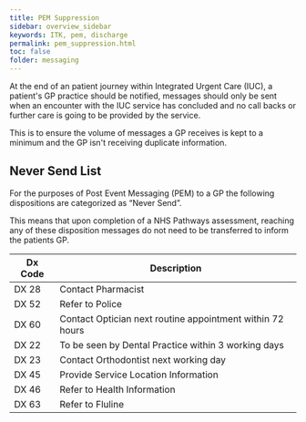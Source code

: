 ```yaml
---
title: PEM Suppression
sidebar: overview_sidebar
keywords: ITK, pem, discharge
permalink: pem_suppression.html
toc: false
folder: messaging
---
```

At the end of an patient journey within Integrated Urgent Care (IUC), a patient's GP practice should be notified, messages should only be sent when an encounter with the IUC service has concluded and no call backs or further care is going to be provided by the service.

This is to ensure the volume of messages a GP receives is kept to a minimum and the GP isn't receiving duplicate information.


## Never Send List

For the purposes of Post Event Messaging (PEM) to a GP the following dispositions are categorized as “Never Send”.

This means that upon completion of a NHS Pathways assessment, reaching any of these disposition messages do not need to be transferred to inform the patients GP.

| Dx Code | Description                              |
| ------- | ---------------------------------------- |
| DX 28   | Contact Pharmacist                       |
| DX 52   | Refer to Police                          |
| DX 60   | Contact Optician next routine appointment within 72 hours |
| DX 22   | To be seen by Dental Practice within 3 working days |
| DX 23   | Contact Orthodontist next working day    |
| DX 45   | Provide Service Location Information     |
| DX 46   | Refer to Health Information              |
| DX 63   | Refer to Fluline                         |
